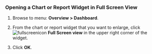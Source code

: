 ### Opening a Chart or Report Widget in Full Screen View

1. Browse to menu: **Overview > Dashboard**.

2. From the chart or report widget that you want to enlarge, click ![fullscreenicon](../images/fullscreenicon.png) **Full Screen view** in the upper right corner of the widget.

3. Click **OK**.
